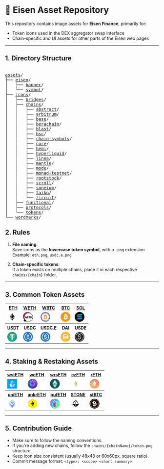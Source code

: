# 🧩 Eisen Asset Repository

This repository contains image assets for **Eisen Finance**, primarily for:

- Token icons used in the DEX aggregator swap interface
- Chain-specific and UI assets for other parts of the Eisen web pages

---

## 1. Directory Structure
<pre> 
<a href="./assets/">assets</a>/
├── <a href="./assets/eisen/">eisen</a>/
│   ├── <a href="./assets/eisen/banner/">banner</a>/
│   └── <a href="./assets/eisen/symbol/">symbol</a>/
├── <a href="./assets/icons/">icons</a>/
│   ├── <a href="./assets/icons/bridges/">bridges</a>/
│   ├── <a href="./assets/icons/chains/">chains</a>/
│   │   ├── <a href="./assets/icons/chains/abstract/">abstract</a>/
│   │   ├── <a href="./assets/icons/chains/arbitrum/">arbitrum</a>/
│   │   ├── <a href="./assets/icons/chains/base/">base</a>/
│   │   ├── <a href="./assets/icons/chains/berachain/">berachain</a>/
│   │   ├── <a href="./assets/icons/chains/blast/">blast</a>/
│   │   ├── <a href="./assets/icons/chains/bsc/">bsc</a>/
│   │   ├── <a href="./assets/icons/chains/chain-symbols/">chain-symbols</a>/
│   │   ├── <a href="./assets/icons/chains/core/">core</a>/
│   │   ├── <a href="./assets/icons/chains/hemi/">hemi</a>/
│   │   ├── <a href="./assets/icons/chains/hyperliquid/">hyperliquid</a>/
│   │   ├── <a href="./assets/icons/chains/linea/">linea</a>/
│   │   ├── <a href="./assets/icons/chains/mantle/">mantle</a>/
│   │   ├── <a href="./assets/icons/chains/mode/">mode</a>/
│   │   ├── <a href="./assets/icons/chains/monad-testnet/">monad-testnet</a>/
│   │   ├── <a href="./assets/icons/chains/rootstock/">rootstock</a>/
│   │   ├── <a href="./assets/icons/chains/scroll/">scroll</a>/
│   │   ├── <a href="./assets/icons/chains/soneium/">soneium</a>/
│   │   ├── <a href="./assets/icons/chains/taiko/">taiko</a>/
│   │   └── <a href="./assets/icons/chains/zircuit/">zircuit</a>/
│   ├── <a href="./assets/icons/functional/">functional</a>/
│   ├── <a href="./assets/icons/protocols/">protocols</a>/
│   └── <a href="./assets/icons/tokens/">tokens</a>/
└── <a href="./assets/wordmarks/">wordmarks</a>/
</pre>

## 2. Rules

1. **File naming**:  
   Save icons as the **lowercase token symbol**, with a `.png` extension  
   Example: `eth.png`, `usdc.e.png`

2. **Chain-specific tokens**:  
   If a token exists on multiple chains, place it in each respective `chains/{chain}` folder.

---

## 3. Common Token Assets

<table>
  <tr>
    <th><a href="./icons/chains/base/eth.png">ETH</a></th>
    <th><a href="./icons/chains/arbitrum/weth.png">WETH</a></th>
    <th><a href="./icons/chains/linea/wbtc.png">WBTC</a></th>
    <th><a href="./icons/chains/blast/btc.png">BTC</a></th>
    <th><a href="./icons/chains/chain-symbols/solana.png">SOL</a></th>
  </tr>
  <tr>
    <td><img src="./icons/chains/base/eth.png" width="32"/></td>
    <td><img src="./icons/chains/arbitrum/weth.png" width="32"/></td>
    <td><img src="./icons/chains/linea/wbtc.png" width="32"/></td>
    <td><img src="./icons/chains/blast/btc.png" width="32"/></td>
    <td><img src="./icons/chains/chain-symbols/solana.png" width="32"/></td>
  </tr>
  <tr>
  </tr>
    <th><a href="./icons/chains/scroll/usdt.png">USDT</a></th>
    <th><a href="./icons/chains/scroll/usdc.png">USDC</a></th>
    <th><a href="./icons/chains/soneium/usdce.png">USDC.E</a></th>
    <th><a href="./icons/chains/scroll/dai.png">DAI</a></th>
    <th><a href="./icons/chains/blast/usde.png">USDE</a></th>
  <tr>
    <td><img src="./icons/chains/scroll/usdt.png" width="32"/></td>
    <td><img src="./icons/chains/scroll/usdc.png" width="32"/></td>
    <td><img src="./icons/chains/soneium/usdce.png" width="32"/></td>
    <td><img src="./icons/chains/scroll/dai.png" width="32"/></td>
    <td><img src="./icons/chains/blast/usde.png" width="32"/></td>
  </tr>
</table>


---

## 4. Staking & Restaking Assets
<table>
  <tr>
    <th><a href="./icons/chains/base/wsteth.png">wstETH</a></th>
    <th><a href="./icons/chains/blast/weeth.png">weETH</a></th>
    <th><a href="./icons/chains/scroll/wrseth.png">wrsETH</a></th>
    <th><a href="./icons/chains/zircuit/ezeth.png">ezETH</a></th>
    <th><a href="./icons/chains/scroll/reth.png">rETH</a></th>
  </tr>
  <tr>
    <td><img src="./icons/chains/base/wsteth.png" width="32"/></td>
    <td><img src="./icons/chains/blast/weeth.png" width="32"/></td>
    <td><img src="./icons/chains/scroll/wrseth.png" width="32"/></td>
    <td><img src="./icons/chains/zircuit/ezeth.png" width="32"/></td>
    <td><img src="./icons/chains/scroll/reth.png" width="32"/></td>
  </tr>
  <tr>
    <th><a href="./icons/chains/scroll/unieth.png">uniETH</a></th>
    <th><a href="./icons/chains/bsc/ankreth.png">ankrETH</a></th>
    <th><a href="./icons/chains/scroll/pufeth.png">pufETH</a></th>
    <th><a href="./icons/chains/linea/stone.png">STONE</a></th>
    <th><a href="./icons/chains/bsc/stbtc.png">stBTC</a></th>
  </tr>
  <tr>
    <td><img src="./icons/chains/scroll/unieth.png" width="32"/></td>
    <td><img src="./icons/chains/bsc/ankreth.png" width="32"/></td>
    <td><img src="./icons/chains/scroll/pufeth.png" width="32"/></td>
    <td><img src="./icons/chains/linea/stone.png" width="32"/></td>
    <td><img src="./icons/chains/bsc/stbtc.png" width="32"/></td>
  </tr>
</table>

---

## 5. Contribution Guide

- Make sure to follow the naming conventions.
- If you're adding new chains, follow the `chains/{chainName}/token.png` structure.
- Keep icon size consistent (usually 48x48 or 60x60px, square ratio).
- Commit message format: `<type>: <scope> <short summary>`